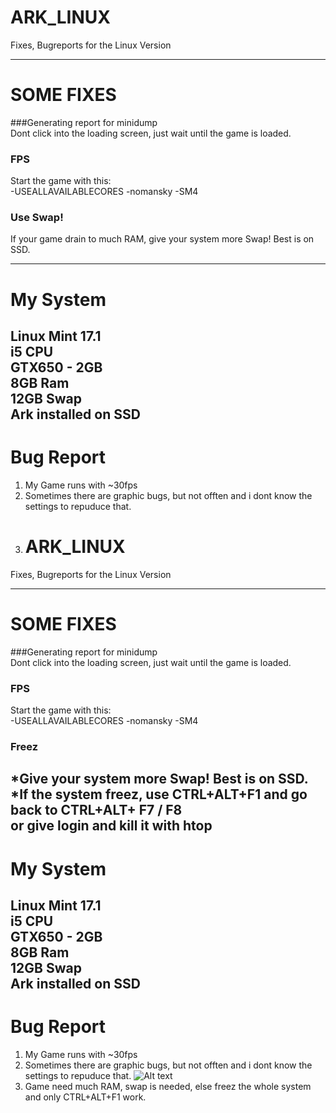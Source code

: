 # ARK_LINUX
Fixes, Bugreports for the Linux Version

----
# SOME FIXES
###Generating report for minidump  
Dont click into the loading screen, just wait until the game is loaded.

### FPS
Start the game with this:  
-USEALLAVAILABLECORES -nomansky -SM4

### Use Swap!
If your game drain to much RAM, give your system more Swap! Best is on SSD.

----
# My System
Linux Mint 17.1  
i5 CPU  
GTX650 - 2GB  
8GB Ram  
12GB Swap  
Ark installed on SSD
----
# Bug Report

1. My Game runs with ~30fps
2. Sometimes there are graphic bugs, but not offten and i dont know the settings to repuduce that.
3. # ARK_LINUX
Fixes, Bugreports for the Linux Version

----
# SOME FIXES
###Generating report for minidump  
Dont click into the loading screen, just wait until the game is loaded.

### FPS
Start the game with this:  
-USEALLAVAILABLECORES -nomansky -SM4

### Freez
*Give your system more Swap! Best is on SSD.
*If the system freez, use CTRL+ALT+F1 and go back to CTRL+ALT+ F7 / F8  
or give login and kill it with htop
----
# My System
Linux Mint 17.1  
i5 CPU  
GTX650 - 2GB  
8GB Ram  
12GB Swap  
Ark installed on SSD
----
# Bug Report

1. My Game runs with ~30fps
2. Sometimes there are graphic bugs, but not offten and i dont know the settings to repuduce that.
![Alt text](http://f.666kb.com/i/d10hv0rm5epau6rp7.png)
3. Game need much RAM, swap is needed, else freez the whole system and only CTRL+ALT+F1 work.



